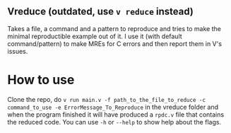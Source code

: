 ## Vreduce (outdated, use `v reduce` instead)

Takes a file, a command and a pattern to reproduce and tries to make the minimal reproductible example out of it. I use it (with default command/pattern) to make MREs for C errors and then report them in V's issues.

# How to use

Clone the repo, do `v run main.v -f path_to_the_file_to_reduce -c command_to_use -e ErrorMessage_To_Reproduce` in the vreduce folder and when the program finished it will have produced a `rpdc.v` file that contains the reduced code. You can use `-h` or `--help` to show help about the flags.
